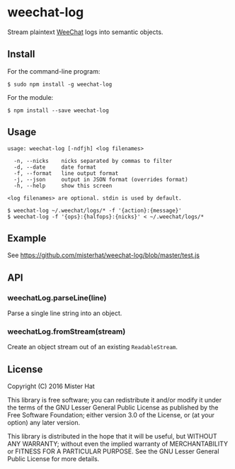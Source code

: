 # weechat-log
Stream plaintext [WeeChat](https://weechat.org/) logs into semantic objects.

## Install

For the command-line program:

    $ sudo npm install -g weechat-log

For the module:

    $ npm install --save weechat-log

## Usage
```
usage: weechat-log [-ndfjh] <log filenames>

  -n, --nicks    nicks separated by commas to filter
  -d, --date     date format
  -f, --format   line output format
  -j, --json     output in JSON format (overrides format)
  -h, --help     show this screen

<log filenames> are optional. stdin is used by default.
```

    $ weechat-log ~/.weechat/logs/* -f '{action}:{message}'
    $ weechat-log -f '{ops}:{halfops}:{nicks}' < ~/.weechat/logs/*

## Example
See https://github.com/misterhat/weechat-log/blob/master/test.js

## API
### weechatLog.parseLine(line)
Parse a single line string into an object.

### weechatLog.fromStream(stream)
Create an object stream out of an existing `ReadableStream`.

## License
Copyright (C) 2016 Mister Hat

This library is free software; you can redistribute it and/or modify it under
the terms of the GNU Lesser General Public License as published by the Free
Software Foundation; either version 3.0 of the License, or (at your option) any
later version.

This library is distributed in the hope that it will be useful, but WITHOUT ANY
WARRANTY; without even the implied warranty of MERCHANTABILITY or FITNESS FOR A
PARTICULAR PURPOSE.  See the GNU Lesser General Public License for more details.
